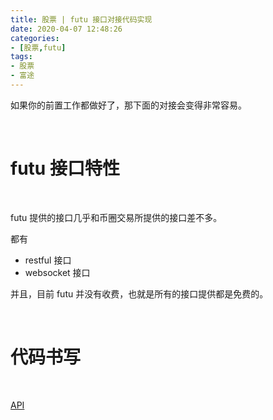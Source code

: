 ```yaml
---
title: 股票 | futu 接口对接代码实现
date: 2020-04-07 12:48:26
categories:
- [股票,futu]
tags:
- 股票
- 富途
---
```

如果你的前置工作都做好了，那下面的对接会变得非常容易。

<!-- more -->

<br/>

# futu 接口特性

<br/>

futu 提供的接口几乎和币圈交易所提供的接口差不多。

都有

- restful 接口
- websocket 接口

并且，目前 futu 并没有收费，也就是所有的接口提供都是免费的。

<br/>

# 代码书写

<br/>

[API](https://futunnopen.github.io/futu-api-doc/intro/intro.html)


